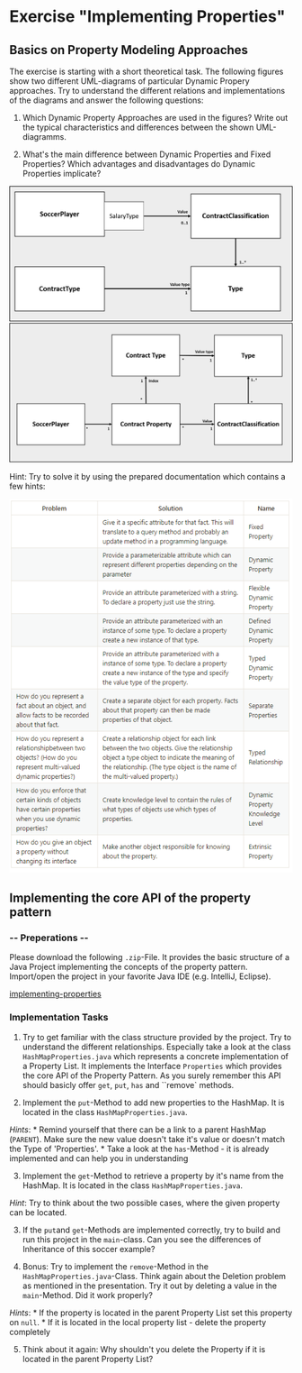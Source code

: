 # Exercise "Implementing Properties"

## Basics on Property Modeling Approaches

The exercise is starting with a short theoretical task. The following figures show two different UML-diagrams of particular Dynamic Propery approaches. 
Try to understand the different relations and implementations of the diagrams and answer the following questions: 

1. Which Dynamic Property Approaches are used in the figures? Write out the typical characteristics and differences between the shown UML-diagramms.

2. What's the main difference between Dynamic Properties and Fixed Properties? Which advantages and disadvantages do Dynamic Properties implicate?

![uml1](figures/uml1.png)
![uml2](figures/uml2.png)

Hint: Try to solve it by using the prepared documentation which contains a few hints: 

![table](figures/PropertyApproaches.png)


## Implementing the core API of the property pattern

### -- Preperations --

Please download the following `.zip`-File. It provides the basic structure of a Java Project implementing the concepts of the property pattern. Import/open the project in your favorite Java IDE (e.g. IntelliJ, Eclipse).

[implementing-properties](https://goo.gl/MqXuPF)

### Implementation Tasks

1. Try to get familiar with the class structure provided by the project. Try to understand the different relationships. Especially take a look at the class `HashMapProperties.java` which represents a concrete implementation of a Property List. It implements the Interface `Properties` which provides the core API of the Property Pattern. As you surely remember this API should basicly offer `get`, `put`, `has` and ``remove` methods.

2.  Implement the `put`-Method to add new properties to the HashMap. It is located in the class `HashMapProperties.java`.

_Hints_: 
	* Remind yourself that there can be a link to a parent HashMap (`PARENT`). Make sure the new value doesn't take it's value or doesn't match the Type of 'Properties'.
	* Take a look at the `has`-Method - it is already implemented and can help you in understanding 

3. Implement the `get`-Method to retrieve a property by it's name from the HashMap. It is located in the class `HashMapProperties.java`.

_Hint_: Try to think about the two possible cases, where the given property can be located.


3. If the `put`and `get`-Methods are implemented correctly, try to build and run this project in the `main`-class. Can you see the differences of Inheritance of this soccer example?  

4. Bonus: Try to implement the `remove`-Method in the `HashMapProperties.java`-Class. Think again about the Deletion problem as mentioned in the presentation. Try it out by deleting a value in the `main`-Method. Did it work properly?

_Hints_:
	* If the property is located in the parent Property List set this property on `null`. 
	* If it is located in the local property list - delete the property completely

5. Think about it again: Why shouldn't you delete the Property if it is located in the parent Property List?
